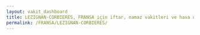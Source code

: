 ```yaml
---
layout: vakit_dashboard
title: LEZIGNAN-CORBIERES, FRANSA için iftar, namaz vakitleri ve hava durumu - ilçe/eyalet seç
permalink: /FRANSA/LEZIGNAN-CORBIERES/
---
```


<script type="text/javascript">
  var GLOBAL_COUNTRY = 'FRANSA';
  var GLOBAL_CITY = 'LEZIGNAN-CORBIERES';
  var GLOBAL_STATE = '';
  var lat = 72;
  var lon = 21;
</script>
